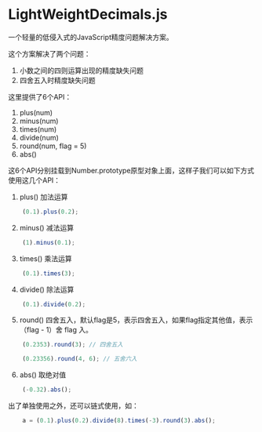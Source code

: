 # LightWeightDecimals.js

一个轻量的低侵入式的JavaScript精度问题解决方案。

这个方案解决了两个问题：

1. 小数之间的四则运算出现的精度缺失问题
2. 四舍五入时精度缺失问题

这里提供了6个API：

1. plus(num)
2. minus(num)
3. times(num)
4. divide(num)
5. round(num, flag = 5)
6. abs()

这6个API分别挂载到Number.prototype原型对象上面，这样子我们可以如下方式使用这几个API：

1. plus() 加法运算

```js
    (0.1).plus(0.2);
```

2. minus() 减法运算

```js
    (1).minus(0.1);
```

3. times() 乘法运算

```js
    (0.1).times(3);
```

4. divide() 除法运算

```js
    (0.1).divide(0.2);
```

5. round() 四舍五入，默认flag是5，表示四舍五入，如果flag指定其他值，表示（flag - 1）舍 flag 入。

```js
    (0.2353).round(3); // 四舍五入

    (0.23356).round(4, 6); // 五舍六入
```

6. abs() 取绝对值

```js
    (-0.32).abs();
```

出了单独使用之外，还可以链式使用，如：

```js
    a = (0.1).plus(0.2).divide(8).times(-3).round(3).abs();
```

